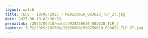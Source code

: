 ```yaml
---
layout: watch
title: TLP2 - 10/06/2025 - M20250610_083628_TLP_2T.jpg
date: 2025-06-10 08:36:28
permalink: /2025/06/10/watch/M20250610_083628_TLP_2
capture: TLP2/2025/202506/20250609/M20250610_083628_TLP_2T.jpg
---
```

